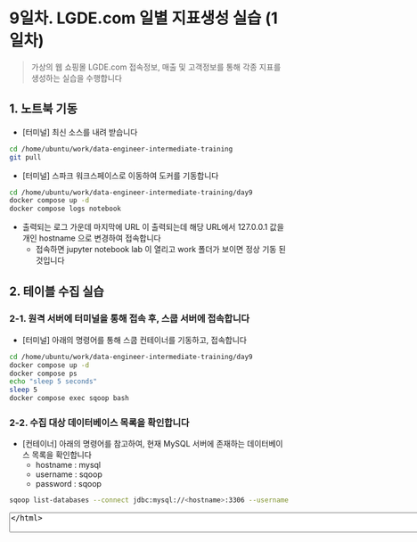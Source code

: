 # 9일차. LGDE.com 일별 지표생성 실습 (1일차)
> 가상의 웹 쇼핑몰 LGDE.com 접속정보, 매출 및 고객정보를 통해 각종 지표를 생성하는 실습을 수행합니다


## 1. 노트북 기동
* [터미널] 최신 소스를 내려 받습니다
```bash
cd /home/ubuntu/work/data-engineer-intermediate-training
git pull
```
* [터미널] 스파크 워크스페이스로 이동하여 도커를 기동합니다
```bash
cd /home/ubuntu/work/data-engineer-intermediate-training/day9
docker compose up -d
docker compose logs notebook
```
* 출력되는 로그 가운데 마지막에 URL 이 출력되는데 해당 URL에서 127.0.0.1 값을 개인 hostname 으로 변경하여 접속합니다
  * 접속하면 jupyter notebook lab 이 열리고 work 폴더가 보이면 정상 기동 된 것입니다


## 2. 테이블 수집 실습

### 2-1. 원격 서버에 터미널을 통해 접속 후, 스쿱 서버에 접속합니다
* [터미널] 아래의 명령어를 통해 스쿱 컨테이너를 기동하고, 접속합니다
```bash
cd /home/ubuntu/work/data-engineer-intermediate-training/day9
docker compose up -d
docker compose ps
echo "sleep 5 seconds"
sleep 5
docker compose exec sqoop bash
```

### 2-2. 수집 대상 데이터베이스 목록을 확인합니다
* [컨테이너] 아래의 명령어를 참고하여, 현재 MySQL 서버에 존재하는 데이터베이스 목록을 확인합니다
  - hostname : mysql
  - username : sqoop
  - password : sqoop
```bash
sqoop list-databases --connect jdbc:mysql://<hostname>:3306 --username <username> --password <password>
```
<html><textarea rows=2 cols=120 /></html>

### 2-3. 수집 대상 테이블 목록을 확인합니다
* [컨테이너] MySQL 서버의 특정 데이터베이스에 존재하는 테이블 목록을 확인합니다
  - database : testdb
```bash
sqoop list-tables --connect jdbc:mysql://<hostname>:3306/<database> --username <username> --password <password>
```

### 2-4. 일자별 이용자 테이블을 수집합니다
* [컨테이너] 이용자 테이블 10/25~10/26 이틀치를 아래의 경로에 각각 수집하되, 파케이 포맷으로 저장 해야하며, 대상경로가 존재하면 삭제 후 수집 합니다
  - table-name : user\_20201025, user\_20201026
  - target-dir : file:///tmp/target/user/20201025, file:///tmp/target/user/20201026
  - --as-parquetfile : 옵션을 통해 파케이 포맷으로 저장합니다
  - --delete-target-dir	: 옵션을 통해 대상 경로가 존재하면 삭제 후 수집합니다
```bash
sqoop import --connect jdbc:mysql://<hostname>:3306/<database> --username <username> --password <password> --table <table-name> --target-dir <target-dir> --as-parquetfile --delete-target-dir	
```

### 2-5. 일자별 매출 테이블을 수집합니다
* [컨테이너] 매출 테이블 10/25~10/26 이틀치를 아래의 경로에 각각 수집하되, 파케이 포맷으로 저장 해야하며, 대상경로가 존재하면 삭제 후 수집 합니다
  - table-name : purchase\_20201025, purchase\_20201026
  - target-dir : file:///tmp/target/purchase/20201025, file:///tmp/target/purchase/20201026
  - --as-parquetfile : 옵션을 통해 파케이 포맷으로 저장합니다
  - --delete-target-dir	: 옵션을 통해 대상 경로가 존재하면 삭제 후 수집합니다
```bash
sqoop import --connect jdbc:mysql://<hostname>:3306/<database> --username <username> --password <password> --table <table-name> --target-dir <target-dir> --as-parquetfile --delete-target-dir	
```


## 3. 파일 수집 실습


## 4. 지표 변환 실습


